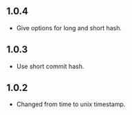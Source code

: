 ## 1.0.4

- Give options for long and short hash.


## 1.0.3

- Use short commit hash.

## 1.0.2

- Changed from time to unix timestamp.